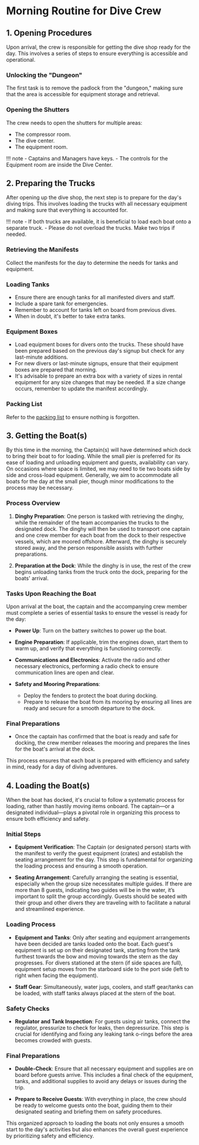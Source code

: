 # Morning Routine for Dive Crew

## 1. Opening Procedures

Upon arrival, the crew is responsible for getting the dive shop ready for the day. This involves a series of steps to ensure everything is accessible and operational.

### Unlocking the "Dungeon"
The first task is to remove the padlock from the "dungeon," making sure that the area is accessible for equipment storage and retrieval.

### Opening the Shutters
The crew needs to open the shutters for multiple areas:
- The compressor room.
- The dive center.
- The equipment room.

!!! note
      - Captains and Managers have keys.
      - The controls for the Equipment room are inside the Dive Center.

## 2. Preparing the Trucks

After opening up the dive shop, the next step is to prepare for the day's diving trips. This involves loading the trucks with all necessary equipment and making sure that everything is accounted for.

!!! note
      - If both trucks are available, it is beneficial to load each boat onto a separate truck. 
      - Please do not overload the trucks. Make two trips if needed.

### Retrieving the Manifests
Collect the manifests for the day to determine the needs for tanks and equipment.

### Loading Tanks
- Ensure there are enough tanks for all manifested divers and staff.
- Include a spare tank for emergencies.
- Remember to account for tanks left on board from previous dives.
- When in doubt, it's better to take extra tanks.

### Equipment Boxes
- Load equipment boxes for divers onto the trucks. These should have been prepared based on the previous day's signup but check for any last-minute additions.
- For new divers or last-minute signups, ensure that their equipment boxes are prepared that morning.
- It's advisable to prepare an extra box with a variety of sizes in rental equipment for any size changes that may be needed. If a size change occurs, remember to update the manifest accordingly.

### Packing List
Refer to the [packing list](PackingLists.md) to ensure nothing is forgotten.

## 3. Getting the Boat(s)

By this time in the morning, the Captain(s) will have determined which dock to bring their boat to for loading. While the small pier is preferred for its ease of loading and unloading equipment and guests, availability can vary. On occasions where space is limited, we may need to tie two boats side by side and cross-load equipment. Generally, we aim to accommodate all boats for the day at the small pier, though minor modifications to the process may be necessary.

### Process Overview

1. **Dinghy Preparation**: One person is tasked with retrieving the dinghy, while the remainder of the team accompanies the trucks to the designated dock. The dinghy will then be used to transport one captain and one crew member for each boat from the dock to their respective vessels, which are moored offshore. Afterward, the dinghy is securely stored away, and the person responsible assists with further preparations.

2. **Preparation at the Dock**: While the dinghy is in use, the rest of the crew begins unloading tanks from the truck onto the dock, preparing for the boats' arrival.

### Tasks Upon Reaching the Boat

Upon arrival at the boat, the captain and the accompanying crew member must complete a series of essential tasks to ensure the vessel is ready for the day:

- **Power Up**: Turn on the battery switches to power up the boat.
  
- **Engine Preparation**: If applicable, trim the engines down, start them to warm up, and verify that everything is functioning correctly.

- **Communications and Electronics**: Activate the radio and other necessary electronics, performing a radio check to ensure communication lines are open and clear.

- **Safety and Mooring Preparations**:
  - Deploy the fenders to protect the boat during docking.
  - Prepare to release the boat from its mooring by ensuring all lines are ready and secure for a smooth departure to the dock.

### Final Preparations

- Once the captain has confirmed that the boat is ready and safe for docking, the crew member releases the mooring and prepares the lines for the boat's arrival at the dock.

This process ensures that each boat is prepared with efficiency and safety in mind, ready for a day of diving adventures.

## 4. Loading the Boat(s)

When the boat has docked, it's crucial to follow a systematic process for loading, rather than hastily moving items onboard. The captain—or a designated individual—plays a pivotal role in organizing this process to ensure both efficiency and safety.

### Initial Steps

- **Equipment Verification**: The Captain (or designated person) starts with the manifest to verify the guest equipment (crates) and establish the seating arrangement for the day. This step is fundamental for organizing the loading process and ensuring a smooth operation.

- **Seating Arrangement**: Carefully arranging the seating is essential, especially when the group size necessitates multiple guides. If there are more than 8 guests, indicating two guides will be in the water, it’s important to split the group accordingly. Guests should be seated with their group and other divers they are traveling with to facilitate a natural and streamlined experience.

### Loading Process

- **Equipment and Tanks**: Only after seating and equipment arrangements have been decided are tanks loaded onto the boat. Each guest's equipment is set up on their designated tank, starting from the tank furthest towards the bow and moving towards the stern as the day progresses. For divers stationed at the stern (if side spaces are full), equipment setup moves from the starboard side to the port side (left to right when facing the equipment).

- **Staff Gear**: Simultaneously, water jugs, coolers, and staff gear/tanks can be loaded, with staff tanks always placed at the stern of the boat.

### Safety Checks

- **Regulator and Tank Inspection**: For guests using air tanks, connect the regulator, pressurize to check for leaks, then depressurize. This step is crucial for identifying and fixing any leaking tank o-rings before the area becomes crowded with guests.

### Final Preparations

- **Double-Check**: Ensure that all necessary equipment and supplies are on board before guests arrive. This includes a final check of the equipment, tanks, and additional supplies to avoid any delays or issues during the trip.

- **Prepare to Receive Guests**: With everything in place, the crew should be ready to welcome guests onto the boat, guiding them to their designated seating and briefing them on safety procedures.

This organized approach to loading the boats not only ensures a smooth start to the day's activities but also enhances the overall guest experience by prioritizing safety and efficiency.


